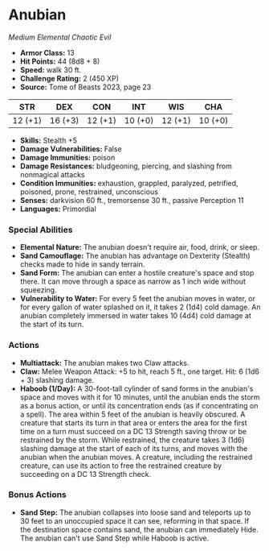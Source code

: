 # Anubian

*Medium* *Elemental* *Chaotic Evil*

- **Armor Class:** 13
- **Hit Points:** 44 (8d8 + 8)
- **Speed:** walk 30 ft.
- **Challenge Rating:** 2 (450 XP)
- **Source:** Tome of Beasts 2023, page 23

| STR | DEX | CON | INT | WIS | CHA |
| --- | --- | --- | --- | --- | --- |
| 12 (+1) | 16 (+3) | 12 (+1) | 10 (+0) | 12 (+1) | 10 (+0) |

- **Skills:** Stealth +5
- **Damage Vulnerabilities:** False
- **Damage Immunities:** poison
- **Damage Resistances:** bludgeoning, piercing, and slashing from nonmagical attacks
- **Condition Immunities:** exhaustion, grappled, paralyzed, petrified, poisoned, prone, restrained, unconscious
- **Senses:** darkvision 60 ft., tremorsense 30 ft., passive Perception 11
- **Languages:** Primordial

### Special Abilities

- **Elemental Nature:** The anubian doesn't require air, food, drink, or sleep.
- **Sand Camouflage:** The anubian has advantage on Dexterity (Stealth) checks made to hide in sandy terrain.
- **Sand Form:** The anubian can enter a hostile creature's space and stop there. It can move through a space as narrow as 1 inch wide without squeezing.
- **Vulnerability to Water:** For every 5 feet the anubian moves in water, or for every gallon of water splashed on it, it takes 2 (1d4) cold damage. An anubian completely immersed in water takes 10 (4d4) cold damage at the start of its turn.

### Actions

- **Multiattack:** The anubian makes two Claw attacks.
- **Claw:** Melee Weapon Attack: +5 to hit, reach 5 ft., one target. Hit: 6 (1d6 + 3) slashing damage.
- **Haboob (1/Day):** A 30-foot-tall cylinder of sand forms in the anubian's space and moves with it for 10 minutes, until the anubian ends the storm as a bonus action, or until its concentration ends (as if concentrating on a spell). The area within 5 feet of the anubian is heavily obscured. A creature that starts its turn in that area or enters the area for the first time on a turn must succeed on a DC 13 Strength saving throw or be restrained by the storm. While restrained, the creature takes 3 (1d6) slashing damage at the start of each of its turns, and moves with the anubian when the anubian moves. A creature, including the restrained creature, can use its action to free the restrained creature by succeeding on a DC 13 Strength check.

### Bonus Actions

- **Sand Step:** The anubian collapses into loose sand and teleports up to 30 feet to an unoccupied space it can see, reforming in that space. If the destination space contains sand, the anubian can immediately Hide. The anubian can't use Sand Step while Haboob is active.
